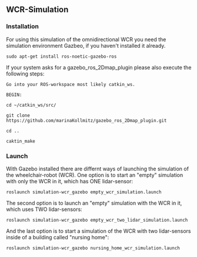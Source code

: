 ## WCR-Simulation

### Installation
For using this simulation of the omnidirectional WCR you need the simulation environment Gazbeo, if you haven't installed it already.
```
sudo apt-get install ros-noetic-gazebo-ros
```
If your system asks for a gazebo_ros_2Dmap_plugin please also execute the following steps:
```
Go into your ROS-workspace most likely catkin_ws.

BEGIN:

cd ~/catkin_ws/src/

git clone https://github.com/marinaKollmitz/gazebo_ros_2Dmap_plugin.git

cd ..

caktin_make
```

### Launch
With Gazebo installed there are differnt ways of launching the simulation of the wheelchair-robot (WCR).
One option is to start an "empty" simulation with only the WCR in it, which has ONE lidar-sensor:
```
roslaunch simulation-wcr_gazebo empty_wcr_simulation.launch
```
The second option is to launch an "empty" simulation with the WCR in it, which uses TWO lidar-sensors:
```
roslaunch simulation-wcr_gazebo empty_wcr_two_lidar_simulation.launch
```
And the last option is to start a simulation of the WCR with two lidar-sensors inside of a building called "nursing home":
```
roslaunch simulation-wcr_gazebo nursing_home_wcr_simulation.launch
```
